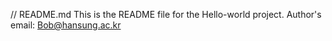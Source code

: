 // README.md
This is the README file for the Hello-world project.
Author's email: Bob@hansung.ac.kr
